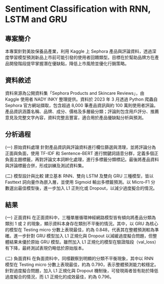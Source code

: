 # Sentiment Classification with RNN, LSTM and GRU
## 專案簡介
本專案針對美妝保養品產業，利用 Kaggle 上 Sephora 產品與評論資料，透過深度學習模型預測新品上市前可能引發的使用者回饋類型。目標在於幫助品牌方在產品開發階段提早掌握潛在優缺點，降低上市風險並優化行銷策略。

## 資料敘述
資料來源為公開資料集「Sephora Products and Skincare Reviews」，由 Kaggle 使用者 NADY INKY 整理提供。資料於 2023 年 3 月透過 Python 爬蟲自 Sephora 官方網站擷取，包含超過 8,000 筆產品資訊與約 100 萬則使用者評論。產品資訊涵蓋名稱、品牌、成分、價格及多層級分類；評論則包含用戶評分、推薦意見及完整文字內容，資料完整且豐富，適合用於產品優缺點分析與預測。

## 分析過程
(一) 原始資料處理
針對產品資訊與評論資料進行欄位篩選與清理，並將評論分為正面與負面，使用 TF-IDF 和 Sentence-BERT 進行關鍵詞語意分群，定義多個正負面主題標籤，再對評論文本詞幹化處理，進行多標籤分類標記。最後將產品資料與評論標籤合併，形成訓練及測試資料集。

(二) 模型設計與比較
建立基本 RNN、雙向 LSTM 及雙向 GRU 三種模型，皆以 Fasttext 詞向量作為嵌入層，並使用 Sigmoid 輸出多標籤預測。以 Micro-F1 分數選出最佳模型後，進一步加入 L1 正則化或 Dropout，以減少過度擬合的情況。

## 結果
(一) 正面資料
在正面資料中，三種單層循環神經網路模型皆有傾向將產品分類為類別 1 或 2 的現象，顯示資料本身存在類別不平衡的情況。其中，以 GRU 為核心的模型在 Testing micro 分數上表現最佳，約為 0.848，代表其在整體預測較為準確。進一步針對 GRU 模型加入 L1 正規化與 Dropout 以減緩過度擬合問題，但整體結果未優於原始 GRU 模型。雖然加入 L1 正規化的模型在驗證階段（val_loss）有下降，最終測試表現仍略低於原始版本。

(二) 負面資料
在負面資料中，同樣觀察到明顯的分類不平衡現象，其中以 RNN 模型在 Testing micro 分數上表現最佳，約為 0.790，表示整體預測能力較穩定。針對過度擬合問題，加入 L1 正規化與 Dropout 機制後，可發現兩者皆有助於降低過度擬合的情況，而 L1 正規化的成效最佳，約為 0.796。
